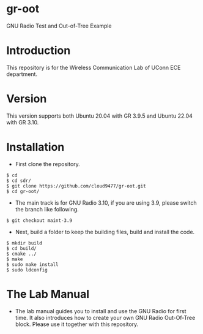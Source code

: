 # gr-oot
GNU Radio Test and Out-of-Tree Example

Introduction
=================
This repository is for the Wireless Communication Lab of UConn ECE department.

Version
=================
This version supports both Ubuntu 20.04 with GR 3.9.5 and Ubuntu 22.04 with GR 3.10.

Installation
=================
- First clone the repository.
```
$ cd
$ cd sdr/
$ git clone https://github.com/cloud9477/gr-oot.git
$ cd gr-oot/
```
- The main track is for GNU Radio 3.10, if you are using 3.9, please switch the branch like following.
```
$ git checkout maint-3.9
```

- Next, build a folder to keep the building files, build and install the code.
```
$ mkdir build
$ cd build/
$ cmake ../
$ make
$ sudo make install
$ sudo ldconfig
```

The Lab Manual
=================
- The lab manual guides you to install and use the GNU Radio for first time. It also introduces how to create your own GNU Radio Out-Of-Tree block. Please use it together with this repository.

